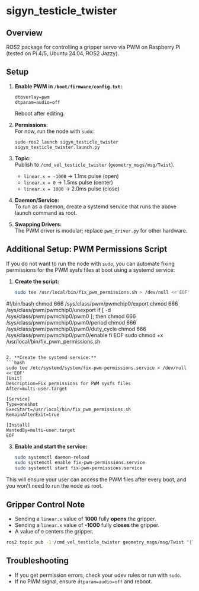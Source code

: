 # sigyn_testicle_twister

## Overview

ROS2 package for controlling a gripper servo via PWM on Raspberry Pi (tested on Pi 4/5, Ubuntu 24.04, ROS2 Jazzy).

## Setup

1. **Enable PWM in `/boot/firmware/config.txt`:**
   ```
   dtoverlay=pwm
   dtparam=audio=off
   ```
   Reboot after editing.

2. **Permissions:**  
   For now, run the node with `sudo`:
   ```
   sudo ros2 launch sigyn_testicle_twister sigyn_testicle_twister.launch.py
   ```

3. **Topic:**  
   Publish to `/cmd_vel_testicle_twister` (`geometry_msgs/msg/Twist`).  
   - `linear.x = -1000` → 1.1ms pulse (open)
   - `linear.x = 0`     → 1.5ms pulse (center)
   - `linear.x = 1000`  → 2.0ms pulse (close)

4. **Daemon/Service:**  
   To run as a daemon, create a systemd service that runs the above launch command as root.

5. **Swapping Drivers:**  
   The PWM driver is modular; replace `pwm_driver.py` for other hardware.

## Additional Setup: PWM Permissions Script

If you do not want to run the node with `sudo`, you can automate fixing permissions for the PWM sysfs files at boot using a systemd service:

1. **Create the script:**
   ```bash
   sudo tee /usr/local/bin/fix_pwm_permissions.sh > /dev/null <<'EOF'
#!/bin/bash
chmod 666 /sys/class/pwm/pwmchip0/export
chmod 666 /sys/class/pwm/pwmchip0/unexport
if [ -d /sys/class/pwm/pwmchip0/pwm0 ]; then
    chmod 666 /sys/class/pwm/pwmchip0/pwm0/period
    chmod 666 /sys/class/pwm/pwmchip0/pwm0/duty_cycle
    chmod 666 /sys/class/pwm/pwmchip0/pwm0/enable
fi
EOF
sudo chmod +x /usr/local/bin/fix_pwm_permissions.sh
   ```

2. **Create the systemd service:**
   ```bash
   sudo tee /etc/systemd/system/fix-pwm-permissions.service > /dev/null <<'EOF'
[Unit]
Description=Fix permissions for PWM sysfs files
After=multi-user.target

[Service]
Type=oneshot
ExecStart=/usr/local/bin/fix_pwm_permissions.sh
RemainAfterExit=true

[Install]
WantedBy=multi-user.target
EOF
   ```

3. **Enable and start the service:**
   ```bash
   sudo systemctl daemon-reload
   sudo systemctl enable fix-pwm-permissions.service
   sudo systemctl start fix-pwm-permissions.service
   ```

This will ensure your user can access the PWM files after every boot, and you won't need to run the node as root.

## Gripper Control Note

- Sending a `linear.x` value of **1000** fully **opens** the gripper.
- Sending a `linear.x` value of **-1000** fully **closes** the gripper.
- A value of `0` centers the gripper.

```bash
ros2 topic pub -1 /cmd_vel_testicle_twister geometry_msgs/msg/Twist "{linear: {x: 1000.000, y: 0.0, z: 0.0}, angular: {x: 0.0, y: 0.0, z: 0.0}}"
```

## Troubleshooting

- If you get permission errors, check your udev rules or run with `sudo`.
- If no PWM signal, ensure `dtparam=audio=off` and reboot.
